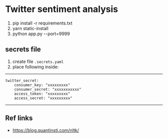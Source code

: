 # Twitter sentiment analysis

1. pip install -r requirements.txt
2. yarn static-install
3. python app.py --port=9999

## secrets file

1. create file `.secrets.yaml`
2. place following inside:
-------------------
    twitter_secret:
        consumer_key: "xxxxxxxxx"
        consumer_secret: "xxxxxxxxxxx"
        access_token: "xxxxxxxxx"
        access_secret: "xxxxxxxxx"
------------------------


## Ref links
* https://blog.quantinsti.com/nltk/